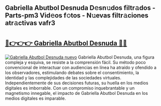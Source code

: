 ## Gabriella Abutbol Desnuda D𝚎sn𝚞dos filtr𝚊dos - Parts-pm3 Vid𝚎os f𝚘tos - N𝚞evas filtr𝚊ciones atr𝚊ctivas vafr3

# <h2><a href="http://mb67izf.tromn.icu/?c=Gabriella+Abutbol+Desnuda">🔗👉👉👉 Gabriella Abutbol Desnuda 🔗🔗</a></h2>

[![Gabriella Abutbol Desnuda nuevo](https://i.imgur.com/pEAQMta.gif)](http://mb67izf.tromn.icu/?c=Gabriella+Abutbol+Desnuda)
Gabriella Abutbol Desnuda, una figura compleja y esquiva, se resiste a la comprensión fácil. Su método poco convencional de interactuar con audiencias en línea ha atraído y ofendido a los observadores, estimulando debates sobre el consentimiento, la identidad y las complejidades de las sociedades virtuales. Independientemente de sus decisiones futuras, su huella en los medios digitales es imborrable. Con un compromiso inquebrantable y un magnetismo innegable, el impacto de Gabriella Abutbol Desnuda en los medios digitales es imparable.
